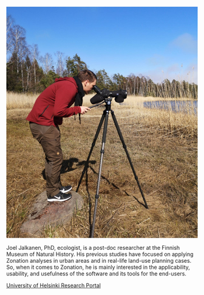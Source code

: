 ![Joel Jalkanen](joeljalkanen.jpg)

Joel Jalkanen, PhD, ecologist, is a post-doc researcher at the Finnish Museum of Natural History. His previous studies have focused on applying Zonation analyses in urban areas and in real-life land-use planning cases. So, when it comes to Zonation, he is mainly interested in the applicability, usability, and usefulness of the software and its tools for the end-users.

[University of Helsinki Research Portal](https://researchportal.helsinki.fi/en/persons/joel-jalkanen)

